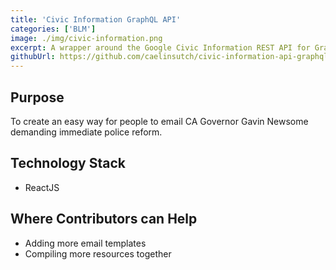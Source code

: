 ```yaml
---
title: 'Civic Information GraphQL API'
categories: ['BLM']
image: ./img/civic-information.png
excerpt: A wrapper around the Google Civic Information REST API for GraphQl.
githubUrl: https://github.com/caelinsutch/civic-information-api-graphql-wrapper
---
```


## Purpose
To create an easy way for people to email CA Governor Gavin Newsome demanding immediate police reform.

## Technology Stack
- ReactJS

## Where Contributors can Help
- Adding more email templates
- Compiling more resources together
